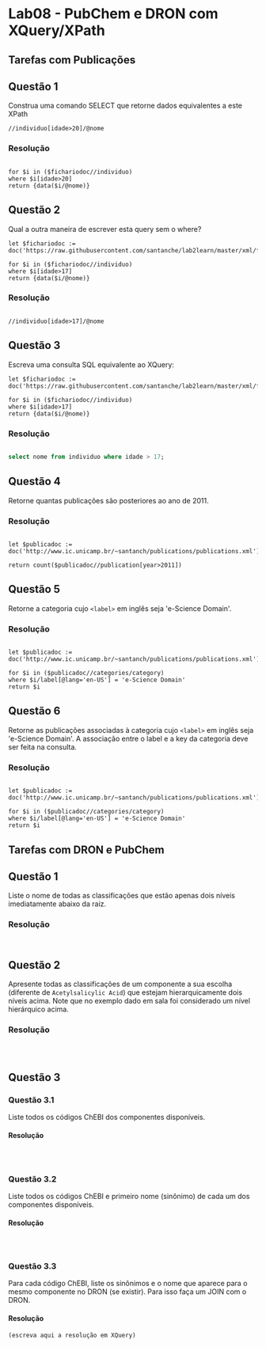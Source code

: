 # Lab08 - PubChem e DRON com XQuery/XPath

## Tarefas com Publicações

## Questão 1
Construa uma comando SELECT que retorne dados equivalentes a este XPath
~~~xquery
//individuo[idade>20]/@nome
~~~

### Resolução
~~~xquery

for $i in ($fichariodoc//individuo)
where $i[idade>20]
return {data($i/@nome)}

~~~

## Questão 2
Qual a outra maneira de escrever esta query sem o where?

~~~xquery
let $fichariodoc := doc('https://raw.githubusercontent.com/santanche/lab2learn/master/xml/fichario.xml')
 
for $i in ($fichariodoc//individuo)
where $i[idade>17]
return {data($i/@nome)}
~~~
### Resolução
~~~xquery

//individuo[idade>17]/@nome

~~~

## Questão 3
Escreva uma consulta SQL equivalente ao XQuery:
~~~xquery
let $fichariodoc := doc('https://raw.githubusercontent.com/santanche/lab2learn/master/xml/fichario.xml')

for $i in ($fichariodoc//individuo)
where $i[idade>17]
return {data($i/@nome)}
~~~

### Resolução
~~~sql

select nome from individuo where idade > 17;

~~~

## Questão 4
Retorne quantas publicações são posteriores ao ano de 2011.

### Resolução
~~~xquery

let $publicadoc := doc('http://www.ic.unicamp.br/~santanch/publications/publications.xml')

return count($publicadoc//publication[year>2011])

~~~

## Questão 5
Retorne a categoria cujo `<label>` em inglês seja 'e-Science Domain'.

### Resolução
~~~xquery

let $publicadoc := doc('http://www.ic.unicamp.br/~santanch/publications/publications.xml')

for $i in ($publicadoc//categories/category)
where $i/label[@lang='en-US'] = 'e-Science Domain'
return $i

~~~

## Questão 6
Retorne as publicações associadas à categoria cujo `<label>` em inglês seja 'e-Science Domain'. A associação entre o label e a key da categoria deve ser feita na consulta.

### Resolução
~~~xquery

let $publicadoc := doc('http://www.ic.unicamp.br/~santanch/publications/publications.xml')

for $i in ($publicadoc//categories/category)
where $i/label[@lang='en-US'] = 'e-Science Domain'
return $i

~~~

## Tarefas com DRON e PubChem

## Questão 1

Liste o nome de todas as classificações que estão apenas dois níveis imediatamente abaixo da raiz.

### Resolução
~~~xquery


~~~

## Questão 2

Apresente todas as classificações de um componente a sua escolha (diferente de `Acetylsalicylic Acid`) que estejam hierarquicamente dois níveis acima. Note que no exemplo dado em sala foi considerado um nível hierárquico acima.

### Resolução
~~~xquery



~~~

## Questão 3

### Questão 3.1

Liste todos os códigos ChEBI dos componentes disponíveis.

#### Resolução
~~~xquery



~~~

### Questão 3.2

Liste todos os códigos ChEBI e primeiro nome (sinônimo) de cada um dos componentes disponíveis.

#### Resolução
~~~xquery



~~~

### Questão 3.3

Para cada código ChEBI, liste os sinônimos e o nome que aparece para o mesmo componente no DRON (se existir). Para isso faça um JOIN com o DRON.

#### Resolução
~~~xquery
(escreva aqui a resolução em XQuery)
~~~
